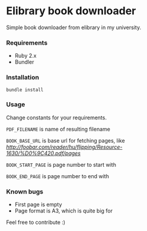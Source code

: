 # Elibrary book downloader

Simple book downloader from elibrary in my university.

### Requirements
* Ruby 2.x
* Bundler

### Installation

```
bundle install
```

### Usage
Change constants for your requirements.

`PDF_FILENAME` is name of resulting filename

`BOOK_BASE_URL` is base url for fetching pages, like *http://foobar.com/reader/hu/flipping/Resource-1630/%D0%9C420.pdf/pages*

`BOOK_START_PAGE` is page number to start with

`BOOK_END_PAGE` is page number to end with

### Known bugs
* First page is empty
* Page format is A3, which is quite big for

Feel free to contribute :)
